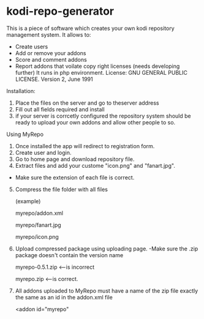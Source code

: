# kodi-repo-generator
This is a piece of software which creates your own kodi repository management system. 
It allows to:
- Create users
- Add or remove your addons
- Score and comment addons
- Report addons that voilate copy right licenses (needs developing further)
It runs in php environment.
License: GNU GENERAL PUBLIC LICENSE. Version 2, June 1991

Installation:
1. Place the files on the server and go to theserver address
2. Fill out all fields required and install
3. if your server is corrcetly configured the repository system should be ready to upload your own addons and allow other people to so.

Using MyRepo
1. Once installed the app will redirect to registration form.
2. Create user and login.
3. Go to home page and download repository file.
4. Extract files and add your custome "icon.png" and "fanart.jpg".
  - Make sure the extension of each file is correct.
5. Compress the file folder with all files

    (example)
    
    myrepo/addon.xml
    
    myrepo/fanart.jpg
    
    myrepo/icon.png
    
6. Upload compressed package using uploading page.
  -Make sure the .zip package doesn't contain the version name
  
    myrepo-0.5.1.zip <--is incorrect
    
    myrepo.zip <--is correct.
    
7. All addons uploaded to MyRepo must have a name of the zip file  exactly the same as an id in the addon.xml file

    <addon id="myrepo"
